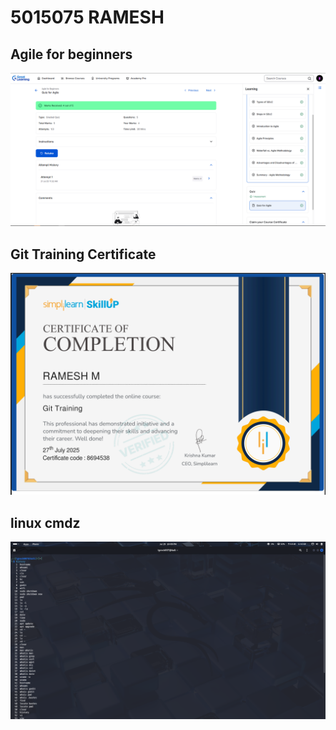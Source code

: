 # 5015075 RAMESH

 ## Agile for beginners

<img src = "https://github.com/lgrock007/5015075_Ramesh/blob/master/img/agile_for_beginners_img.png">


## Git Training Certificate 

<img src = "https://github.com/lgrock007/5015075_Ramesh/blob/master/img/git_training_cert_img.png">


## linux cmdz

<img src = "https://github.com/lgrock007/5015075_Ramesh/blob/master/img/linux.png">